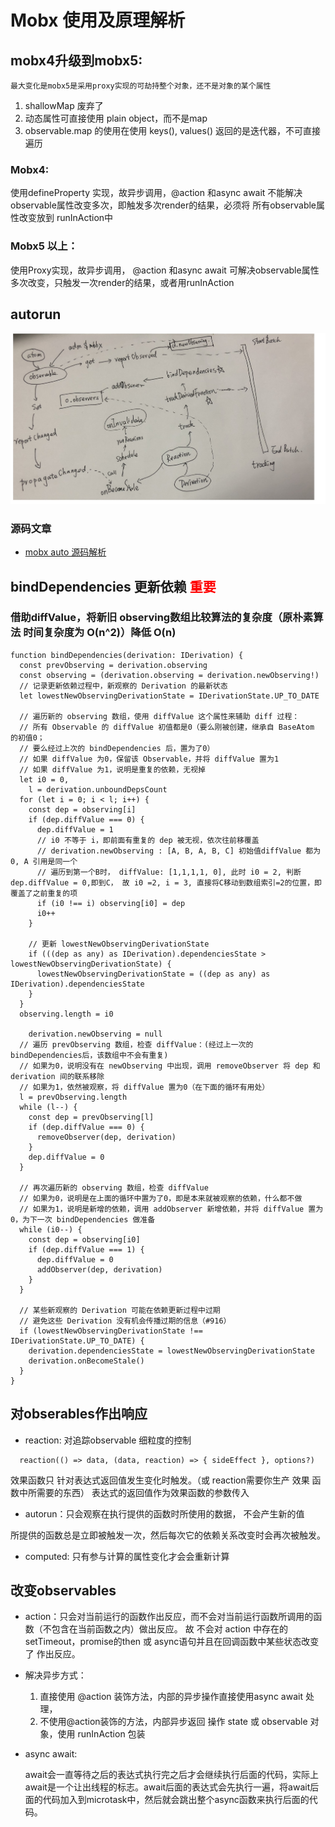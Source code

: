 # Mobx 使用及原理解析

## mobx4升级到mobx5:
    最大变化是mobx5是采用proxy实现的可劫持整个对象，还不是对象的某个属性
1. shallowMap 废弃了
2. 动态属性可直接使用 plain object，而不是map
3. observable.map 的使用在使用 keys(), values() 返回的是迭代器，不可直接遍历

### Mobx4:
使用defineProperty 实现，故异步调用，@action 和async await 不能解决observable属性改变多次，即触发多次render的结果，必须将 所有observable属性改变放到 runInAction中

### Mobx5 以上：
使用Proxy实现，故异步调用， @action 和async await  可解决observable属性多次改变，只触发一次render的结果，或者用runInAction



## autorun
![图片alt](./mobx.jpeg)

### 源码文章
* [mobx auto 源码解析](https://segmentfault.com/a/1190000013682735)

## bindDependencies 更新依赖 <font style='color:red'>重要</font>
### 借助diffValue，将新旧 observing数组比较算法的复杂度（原朴素算法 时间复杂度为 O(n^2)）降低 O(n)
```
function bindDependencies(derivation: IDerivation) {
  const prevObserving = derivation.observing
  const observing = (derivation.observing = derivation.newObserving!)
  // 记录更新依赖过程中，新观察的 Derivation 的最新状态
  let lowestNewObservingDerivationState = IDerivationState.UP_TO_DATE

  // 遍历新的 observing 数组，使用 diffValue 这个属性来辅助 diff 过程：
  // 所有 Observable 的 diffValue 初值都是0（要么刚被创建，继承自 BaseAtom 的初值0；
  // 要么经过上次的 bindDependencies 后，置为了0）
  // 如果 diffValue 为0，保留该 Observable，并将 diffValue 置为1
  // 如果 diffValue 为1，说明是重复的依赖，无视掉
  let i0 = 0,
    l = derivation.unboundDepsCount
  for (let i = 0; i < l; i++) {
    const dep = observing[i]
    if (dep.diffValue === 0) {
      dep.diffValue = 1
      // i0 不等于 i，即前面有重复的 dep 被无视，依次往前移覆盖
      // derivation.newObserving : [A, B, A, B, C] 初始值diffValue 都为0, A 引用是同一个
      // 遍历到第一个B时， diffValue: [1,1,1,1, 0], 此时 i0 = 2, 判断dep.diffValue = 0,即到C， 故 i0 =2, i = 3, 直接将C移动到数组索引=2的位置，即覆盖了之前重复的项
      if (i0 !== i) observing[i0] = dep
      i0++
    }

    // 更新 lowestNewObservingDerivationState
    if (((dep as any) as IDerivation).dependenciesState > lowestNewObservingDerivationState) {
      lowestNewObservingDerivationState = ((dep as any) as IDerivation).dependenciesState
    }
  }
  observing.length = i0

    derivation.newObserving = null
  // 遍历 prevObserving 数组，检查 diffValue：(经过上一次的 bindDependencies后，该数组中不会有重复)
  // 如果为0，说明没有在 newObserving 中出现，调用 removeObserver 将 dep 和 derivation 间的联系移除
  // 如果为1，依然被观察，将 diffValue 置为0（在下面的循环有用处）
  l = prevObserving.length
  while (l--) {
    const dep = prevObserving[l]
    if (dep.diffValue === 0) {
      removeObserver(dep, derivation)
    }
    dep.diffValue = 0
  }

  // 再次遍历新的 observing 数组，检查 diffValue
  // 如果为0，说明是在上面的循环中置为了0，即是本来就被观察的依赖，什么都不做
  // 如果为1，说明是新增的依赖，调用 addObserver 新增依赖，并将 diffValue 置为0，为下一次 bindDependencies 做准备
  while (i0--) {
    const dep = observing[i0]
    if (dep.diffValue === 1) {
      dep.diffValue = 0
      addObserver(dep, derivation)
    }
  }

  // 某些新观察的 Derivation 可能在依赖更新过程中过期
  // 避免这些 Derivation 没有机会传播过期的信息（#916）
  if (lowestNewObservingDerivationState !== IDerivationState.UP_TO_DATE) {
    derivation.dependenciesState = lowestNewObservingDerivationState
    derivation.onBecomeStale()
  }
}
```
## 对obserables作出响应

* reaction: 对追踪observable 细粒度的控制
```
  reaction(() => data, (data, reaction) => { sideEffect }, options?)
```
效果函数只 针对表达式返回值发生变化时触发。（或 reaction需要你生产 效果 函数中所需要的东西） 表达式的返回值作为效果函数的参数传入

* autorun：只会观察在执行提供的函数时所使用的数据， 不会产生新的值

所提供的函数总是立即被触发一次，然后每次它的依赖关系改变时会再次被触发。

* computed: 只有参与计算的属性变化才会会重新计算


## 改变observables

* action：只会对当前运行的函数作出反应，而不会对当前运行函数所调用的函数（不包含在当前函数之内）做出反应。 故 不会对 action 中存在的setTimeout，promise的then 或 async语句并且在回调函数中某些状态改变了 作出反应。

* 解决异步方式：
  1. 直接使用 @action 装饰方法，内部的异步操作直接使用async  await 处理，
  2. 不使用@action装饰的方法，内部异步返回 操作 state 或 observable 对象，使用 runInAction 包装

* async await:

   await会一直等待之后的表达式执行完之后才会继续执行后面的代码，实际上await是一个让出线程的标志。await后面的表达式会先执行一遍，将await后面的代码加入到microtask中，然后就会跳出整个async函数来执行后面的代码。